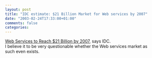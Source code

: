 ```yaml
---
layout: post
title: "IDC estimate: $21 Billion Market for Web services by 2007"
date: "2003-02-24T17:33:00+01:00"
comments: false
categories: 
---
```


<p><a href="http://thewhir.com/marketwatch/idc020503.cfm" title="Web Host Industry Review | Web Services to Reach $21 Billion by 2007: IDC">Web Services to Reach $21 Billion by 2007</a>, says IDC. <br />
I believe it to be very questionable whether the Web services market as such even exists.</p>

